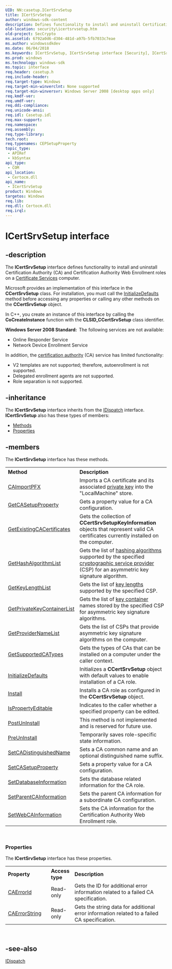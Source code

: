 ```yaml
---
UID: NN:casetup.ICertSrvSetup
title: ICertSrvSetup
author: windows-sdk-content
description: Defines functionality to install and uninstall Certification Authority (CA) and Certification Authority Web Enrollment roles on a Certificate Services computer.
old-location: security\icertsrvsetup.htm
old-project: SecCrypto
ms.assetid: 6792a0d6-d304-481d-a97b-5fb7033c7eae
ms.author: windowssdkdev
ms.date: 06/04/2018
ms.keywords: ICertSrvSetup, ICertSrvSetup interface [Security], ICertSrvSetup interface [Security],described, casetup/ICertSrvSetup, security.icertsrvsetup
ms.prod: windows
ms.technology: windows-sdk
ms.topic: interface
req.header: casetup.h
req.include-header: 
req.target-type: Windows
req.target-min-winverclnt: None supported
req.target-min-winversvr: Windows Server 2008 [desktop apps only]
req.kmdf-ver: 
req.umdf-ver: 
req.ddi-compliance: 
req.unicode-ansi: 
req.idl: Casetup.idl
req.max-support: 
req.namespace: 
req.assembly: 
req.type-library: 
tech.root: 
req.typenames: CEPSetupProperty
topic_type:
 - APIRef
 - kbSyntax
api_type:
 - COM
api_location:
 - Certocm.dll
api_name:
 - ICertSrvSetup
product: Windows
targetos: Windows
req.lib: 
req.dll: Certocm.dll
req.irql: 
---
```


# ICertSrvSetup interface


## -description


The <b>ICertSrvSetup</b> interface defines functionality to install and uninstall Certification Authority (CA) and Certification Authority Web Enrollment roles on a <a href="https://msdn.microsoft.com/db46def4-bfdc-4801-a57d-d568e94a2dbb">Certificate Services</a> computer.

Microsoft provides an implementation of this interface in the <b>CCertSrvSetup</b> class. For installation, you must call the <a href="https://msdn.microsoft.com/dff7e2e2-291a-4ea9-858a-8d98d96f79ac">InitializeDefaults</a> method before accessing any properties or calling any other methods on the <b>CCertSrvSetup</b> object.

In C++, you create an instance of this interface by calling the <b>CoCreateInstance</b> function with the <b>CLSID_CCertSrvSetup</b> class identifier.

<b>Windows Server 2008 Standard:  </b>The following services are not available:<ul>
<li>Online Responder Service</li>
<li>Network Device Enrollment Service</li>
</ul>
In addition, the <a href="https://msdn.microsoft.com/db46def4-bfdc-4801-a57d-d568e94a2dbb">certification authority</a> (CA) service has limited functionality:

<ul>
<li>V2 templates are not supported; therefore, autoenrollment is not supported.</li>
<li>Delegated enrollment agents are not supported.</li>
<li>Role separation is not supported.</li>
</ul>



## -inheritance

The <b xmlns:loc="http://microsoft.com/wdcml/l10n">ICertSrvSetup</b> interface inherits from the <a href="ebbff4bc-36b2-4861-9efa-ffa45e013eb5">IDispatch</a> interface. <b>ICertSrvSetup</b> also has these types of members:
<ul>
<li><a href="https://docs.microsoft.com/">Methods</a></li>
<li><a href="https://docs.microsoft.com/">Properties</a></li>
</ul>

## -members

The <b>ICertSrvSetup</b> interface has these methods.
<table class="members" id="memberListMethods">
<tr>
<th align="left" width="37%">Method</th>
<th align="left" width="63%">Description</th>
</tr>
<tr data="declared;">
<td align="left" width="37%">
<a href="https://msdn.microsoft.com/a661b74b-04ba-49b9-bde2-3e368ae6228e">CAImportPFX</a>
</td>
<td align="left" width="63%">
Imports a CA certificate and its associated <a href="https://msdn.microsoft.com/2fe6cfd3-8a2e-4dbe-9fb8-332633daa97a">private key</a> into the "LocalMachine" store.

</td>
</tr>
<tr data="declared;">
<td align="left" width="37%">
<a href="https://msdn.microsoft.com/7da5f111-206d-40e1-9c40-4782118c3d49">GetCASetupProperty</a>
</td>
<td align="left" width="63%">
Gets a property value for a CA configuration.

</td>
</tr>
<tr data="declared;">
<td align="left" width="37%">
<a href="https://msdn.microsoft.com/fd8c7bac-b6db-41f2-a648-e01ebd09c41c">GetExistingCACertificates</a>
</td>
<td align="left" width="63%">
Gets the collection of <b>CCertSrvSetupKeyInformation</b>  objects that represent valid CA certificates currently installed on the computer.

</td>
</tr>
<tr data="declared;">
<td align="left" width="37%">
<a href="https://msdn.microsoft.com/451c240d-8df9-4f4a-ab0e-56c5252d3b50">GetHashAlgorithmList</a>
</td>
<td align="left" width="63%">
Gets the list of <a href="https://msdn.microsoft.com/4165b820-30fc-477e-a690-81109f161323">hashing algorithms</a> supported by the specified <a href="https://msdn.microsoft.com/db46def4-bfdc-4801-a57d-d568e94a2dbb">cryptographic service provider</a> (CSP) for an asymmetric key signature algorithm.

</td>
</tr>
<tr data="declared;">
<td align="left" width="37%">
<a href="https://msdn.microsoft.com/9360522a-05fd-41ae-95b1-9270a9f4f728">GetKeyLengthList</a>
</td>
<td align="left" width="63%">
Gets the list of <a href="https://msdn.microsoft.com/f17042c3-ba1a-408f-af55-5f171b0dee33">key lengths</a> supported by the specified CSP.

</td>
</tr>
<tr data="declared;">
<td align="left" width="37%">
<a href="https://msdn.microsoft.com/a57590d3-0882-4407-b920-964c0e489f80">GetPrivateKeyContainerList</a>
</td>
<td align="left" width="63%">
Gets the list of <a href="https://msdn.microsoft.com/f17042c3-ba1a-408f-af55-5f171b0dee33">key container</a> names stored by the specified CSP for asymmetric key signature algorithms.

</td>
</tr>
<tr data="declared;">
<td align="left" width="37%">
<a href="https://msdn.microsoft.com/a0915981-8023-4ce8-a870-7acc75c574ac">GetProviderNameList</a>
</td>
<td align="left" width="63%">
Gets the list of CSPs that provide asymmetric key signature algorithms on the computer.

</td>
</tr>
<tr data="declared;">
<td align="left" width="37%">
<a href="https://msdn.microsoft.com/404e5c34-f614-4555-9062-c28d4aac5c4b">GetSupportedCATypes</a>
</td>
<td align="left" width="63%">
Gets the types of CAs that can be installed on a computer under the caller context.

</td>
</tr>
<tr data="declared;">
<td align="left" width="37%">
<a href="https://msdn.microsoft.com/dff7e2e2-291a-4ea9-858a-8d98d96f79ac">InitializeDefaults</a>
</td>
<td align="left" width="63%">
Initializes a <b>CCertSrvSetup</b> object with default values to enable installation of a CA role.

</td>
</tr>
<tr data="declared;">
<td align="left" width="37%">
<a href="https://msdn.microsoft.com/e07b1cdd-ccb6-4398-862b-521ac1d39f66">Install</a>
</td>
<td align="left" width="63%">
Installs a CA role as configured in the <b>CCertSrvSetup</b> object.

</td>
</tr>
<tr data="declared;">
<td align="left" width="37%">
<a href="https://msdn.microsoft.com/2facae59-aa96-4ac7-97e1-ff094022681a">IsPropertyEditable</a>
</td>
<td align="left" width="63%">
Indicates to the caller whether a specified property can be edited.

</td>
</tr>
<tr data="declared;">
<td align="left" width="37%">
<a href="https://msdn.microsoft.com/e5ec32ec-616c-4460-bd1c-6e70c61b5234">PostUnInstall</a>
</td>
<td align="left" width="63%">
This method is not implemented and is reserved for future use.

</td>
</tr>
<tr data="declared;">
<td align="left" width="37%">
<a href="https://msdn.microsoft.com/2872a7fb-fe96-4ace-b5f4-af88350835ab">PreUnInstall</a>
</td>
<td align="left" width="63%">
Temporarily saves role-specific state information.

</td>
</tr>
<tr data="declared;">
<td align="left" width="37%">
<a href="https://msdn.microsoft.com/d513d4fd-abc7-44e6-822e-955de8613d55">SetCADistinguishedName</a>
</td>
<td align="left" width="63%">
Sets a CA common name and an optional distinguished name suffix.

</td>
</tr>
<tr data="declared;">
<td align="left" width="37%">
<a href="https://msdn.microsoft.com/91df1926-a4b6-4ba2-ab59-0258293fc1c0">SetCASetupProperty</a>
</td>
<td align="left" width="63%">
Sets a property value for a CA configuration.

</td>
</tr>
<tr data="declared;">
<td align="left" width="37%">
<a href="https://msdn.microsoft.com/ae690d59-21fe-4429-8e80-ee2ce19a7090">SetDatabaseInformation</a>
</td>
<td align="left" width="63%">
Sets the database related information for the CA role.

</td>
</tr>
<tr data="declared;">
<td align="left" width="37%">
<a href="https://msdn.microsoft.com/73c4782d-579d-48d7-b999-f15a2443bbca">SetParentCAInformation</a>
</td>
<td align="left" width="63%">
Sets the parent CA information for a subordinate CA configuration.

</td>
</tr>
<tr data="declared;">
<td align="left" width="37%">
<a href="https://msdn.microsoft.com/6c8d6b06-d36c-496f-8d5a-da20f09a2b0a">SetWebCAInformation</a>
</td>
<td align="left" width="63%">
Sets the CA information for the Certification Authority Web Enrollment role.

</td>
</tr>
</table> 
<h3><a id="properties"></a>Properties</h3>The <b xmlns:loc="http://microsoft.com/wdcml/l10n">ICertSrvSetup</b> interface has these properties.
<table class="members" id="memberListProperties">
<tr>
<th align="left" width="27%">Property</th>
<th align="left" width="10%">Access type</th>
<th align="left" width="63%">Description</th>
</tr>
<tr data="declared;">
<td align="left" width="27%" xml:space="preserve">

<a href="https://msdn.microsoft.com/462fb4a6-2aad-46d4-98e0-32c095eff5c7">CAErrorId</a>


</td>
<td align="left" width="10%">
Read-only

</td>
<td align="left" width="63%">
Gets the ID for additional error information related to a failed CA specification.

</td>
</tr>
<tr data="declared;">
<td align="left" width="27%" xml:space="preserve">

<a href="https://msdn.microsoft.com/154397f8-aa0e-4d74-b18e-b68b46fdfcdb">CAErrorString</a>


</td>
<td align="left" width="10%">
Read-only

</td>
<td align="left" width="63%">
Gets the string data for additional error information related to a failed CA specification.

</td>
</tr>
</table> 


## -see-also




<a href="ebbff4bc-36b2-4861-9efa-ffa45e013eb5">IDispatch</a>
 

 

